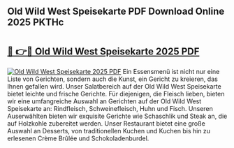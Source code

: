 ## Old Wild West Speisekarte PDF Download Online 2025 PKTHc

# <h2><a href="http://gcav3h.nevu.top/?p=Old+Wild+West+Speisekarte">🔗 👉🔴 Old Wild West Speisekarte 2025 PDF</a></h2>

[![Old Wild West Speisekarte 2025 PDF](https://i.imgur.com/dBaPXMq.png)](http://gcav3h.nevu.top/?p=Old+Wild+West+Speisekarte)
Ein Essensmenü ist nicht nur eine Liste von Gerichten, sondern auch die Kunst, ein Gericht zu kreieren, das Ihnen gefallen wird. Unser Salatbereich auf der Old Wild West Speisekarte bietet leichte und frische Gerichte. Für diejenigen, die Fleisch lieben, bieten wir eine umfangreiche Auswahl an Gerichten auf der Old Wild West Speisekarte an: Rindfleisch, Schweinefleisch, Huhn und Fisch. Unseren Auserwählten bieten wir exquisite Gerichte wie Schaschlik und Steak an, die auf Holzkohle zubereitet werden. Unser Restaurant bietet eine große Auswahl an Desserts, von traditionellen Kuchen und Kuchen bis hin zu erlesenen Crème Brûlée und Schokoladenburdel.
